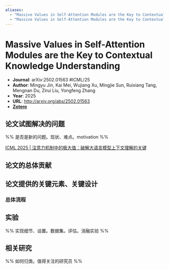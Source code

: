 ```yaml
---
aliases:
  - "Massive Values in Self-Attention Modules are the Key to Contextual Knowledge Understanding"
  - "Massive Values in Self-Attention Modules are the Key to Contextual Knowledge Understanding, 2025"
---
```

# Massive Values in Self-Attention Modules are the Key to Contextual Knowledge Understanding

- **Journal**: arXiv:2502.01563 #ICML/25
- **Author**: Mingyu Jin, Kai Mei, Wujiang Xu, Mingjie Sun, Ruixiang Tang, Mengnan Du, Zirui Liu, Yongfeng Zhang
- **Year**: 2025
- **URL**: http://arxiv.org/abs/2502.01563
- [**Zotero**](zotero://select/items/@2025MassiveValuesSelfAttentionJin)

## 论文试图解决的问题

%% 是否是新的问题。现状、难点。motivation %%

[ICML 2025 | 注意力机制中的极大值：破解大语言模型上下文理解的关键](https://mp.weixin.qq.com/s/HagJ7UWDi3vsH9LeIVXtmA)

## 论文的总体贡献

## 论文提供的关键元素、关键设计

### 总体流程

## 实验

%% 实现细节、设置。数据集。评估。消融实验 %%

## 相关研究

%% 如何归类。值得关注的研究员 %%
